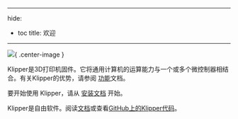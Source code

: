 ***

hide:

- toc title: 欢迎

***

![](img/klipper-logo.png){ .center-image }

Klipper是3D打印机固件。它将通用计算机的运算能力与一个或多个微控制器相结合。有关Klipper的优势，请参阅 [功能](Features.md)文档。

要开始使用 Klipper，请从 [安装文档](Installation.md) 开始。

Klipper是自由软件。阅读[文档](Overview.md)或查看[GitHub上的Klipper代码](https://github.com/Klipper3d/klipper)。
